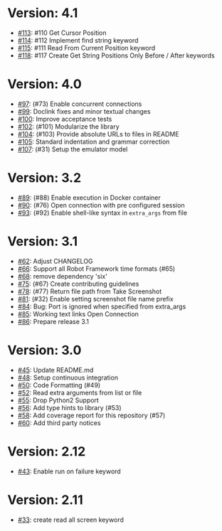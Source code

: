 # Version: 4.1

* [#113](https://github.com/Altran-PT-GDC/Robot-Framework-Mainframe-3270-Library/pull/113): #110 Get Cursor Position 
* [#114](https://github.com/Altran-PT-GDC/Robot-Framework-Mainframe-3270-Library/pull/114): #112 Implement find string keyword
* [#115](https://github.com/Altran-PT-GDC/Robot-Framework-Mainframe-3270-Library/pull/115): #111 Read From Current Position keyword
* [#118](https://github.com/Altran-PT-GDC/Robot-Framework-Mainframe-3270-Library/pull/118): #117 Create Get String Positions Only Before / After keywords


# Version: 4.0

* [#97](https://github.com/Altran-PT-GDC/Robot-Framework-Mainframe-3270-Library/pull/97): (#73) Enable concurrent connections
* [#99](https://github.com/Altran-PT-GDC/Robot-Framework-Mainframe-3270-Library/pull/99): Doclink fixes and minor textual changes
* [#100](https://github.com/Altran-PT-GDC/Robot-Framework-Mainframe-3270-Library/pull/100): Improve acceptance tests
* [#102](https://github.com/Altran-PT-GDC/Robot-Framework-Mainframe-3270-Library/pull/102): (#101) Modularize the library
* [#104](https://github.com/Altran-PT-GDC/Robot-Framework-Mainframe-3270-Library/pull/104): (#103) Provide absolute URLs to files in README
* [#105](https://github.com/Altran-PT-GDC/Robot-Framework-Mainframe-3270-Library/pull/105): Standard indentation and grammar correction
* [#107](https://github.com/Altran-PT-GDC/Robot-Framework-Mainframe-3270-Library/pull/107): (#31) Setup the emulator model


# Version: 3.2

* [#89](https://github.com/Altran-PT-GDC/Robot-Framework-Mainframe-3270-Library/pull/89): (#88) Enable execution in Docker container
* [#90](https://github.com/Altran-PT-GDC/Robot-Framework-Mainframe-3270-Library/pull/90): (#76) Open connection with pre configured session 
* [#93](https://github.com/Altran-PT-GDC/Robot-Framework-Mainframe-3270-Library/pull/93): (#92) Enable shell-like syntax in `extra_args` from file


# Version: 3.1

* [#62](https://github.com/Altran-PT-GDC/Robot-Framework-Mainframe-3270-Library/pull/62): Adjust CHANGELOG
* [#66](https://github.com/Altran-PT-GDC/Robot-Framework-Mainframe-3270-Library/pull/66): Support all Robot Framework time formats (#65)
* [#68](https://github.com/Altran-PT-GDC/Robot-Framework-Mainframe-3270-Library/pull/68): remove dependency 'six'
* [#75](https://github.com/Altran-PT-GDC/Robot-Framework-Mainframe-3270-Library/pull/75): (#67) Create contributing guidelines
* [#78](https://github.com/Altran-PT-GDC/Robot-Framework-Mainframe-3270-Library/pull/78): (#77) Return file path from Take Screenshot
* [#81](https://github.com/Altran-PT-GDC/Robot-Framework-Mainframe-3270-Library/pull/81): (#32) Enable setting screenshot file name prefix
* [#84](https://github.com/Altran-PT-GDC/Robot-Framework-Mainframe-3270-Library/pull/84): Bug: Port is ignored when specified from extra_args
* [#85](https://github.com/Altran-PT-GDC/Robot-Framework-Mainframe-3270-Library/pull/85): Working text links Open Connection
* [#86](https://github.com/Altran-PT-GDC/Robot-Framework-Mainframe-3270-Library/pull/86): Prepare release 3.1


# Version: 3.0

* [#45](https://github.com/Altran-PT-GDC/Robot-Framework-Mainframe-3270-Library/pull/45): Update README.md
* [#48](https://github.com/Altran-PT-GDC/Robot-Framework-Mainframe-3270-Library/pull/48): Setup continuous integration
* [#50](https://github.com/Altran-PT-GDC/Robot-Framework-Mainframe-3270-Library/pull/50): Code Formatting (#49)
* [#52](https://github.com/Altran-PT-GDC/Robot-Framework-Mainframe-3270-Library/pull/52): Read extra arguments from list or file
* [#55](https://github.com/Altran-PT-GDC/Robot-Framework-Mainframe-3270-Library/pull/55): Drop Python2 Support
* [#56](https://github.com/Altran-PT-GDC/Robot-Framework-Mainframe-3270-Library/pull/56): Add type hints to library (#53)
* [#58](https://github.com/Altran-PT-GDC/Robot-Framework-Mainframe-3270-Library/pull/58): Add coverage report for this repository (#57)
* [#60](https://github.com/Altran-PT-GDC/Robot-Framework-Mainframe-3270-Library/pull/60): Add third party notices


# Version: 2.12

* [#43](https://github.com/Altran-PT-GDC/Robot-Framework-Mainframe-3270-Library/pull/43): Enable run on failure keyword


# Version: 2.11

* [#33](https://github.com/Altran-PT-GDC/Robot-Framework-Mainframe-3270-Library/pull/33): create read all screen keyword
